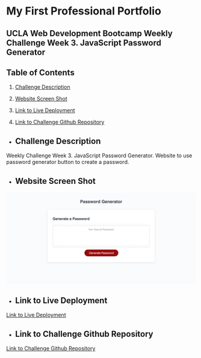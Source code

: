 # My First Professional Portfolio
## UCLA Web Development Bootcamp Weekly Challenge Week 3.  JavaScript Password Generator

## Table of Contents

1. [Challenge Description](#challenge-description)

2. [Website Screen Shot](#website-screen-shot)

3. [Link to Live Deployment](#link-to-live-deployment)

4. [Link to Challenge Github Repository](#link-to-challenge-github-repository)


*  ## **Challenge Description**

Weekly Challenge Week 3.  JavaScript Password Generator.  Website to use password generator button to create a password.

*  ## **Website Screen Shot**

![Professional Portfolio Website Screenshot](./assets/images/password-generator.png)

*  ## **Link to Live Deployment**
[Link to Live Deployment](https://soft-devel.github.io/password-generator/ "Password Generator Website Link")

* ## **Link to Challenge Github Repository**
[Link to Challenge Github Repository](https://github.com/Soft-Devel/password-generator "Password Generator Repository Link")

